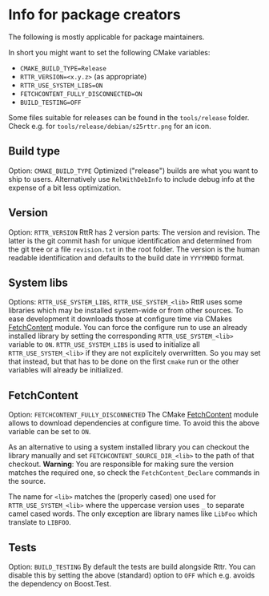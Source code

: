# Info for package creators

The following is mostly applicable for package maintainers.

In short you might want to set the following CMake variables:

- `CMAKE_BUILD_TYPE=Release`
- `RTTR_VERSION=<x.y.z>` (as appropriate)
- `RTTR_USE_SYSTEM_LIBS=ON`
- `FETCHCONTENT_FULLY_DISCONNECTED=ON`
- `BUILD_TESTING=OFF`

Some files suitable for releases can be found in the `tools/release` folder.
Check e.g. for `tools/release/debian/s25rttr.png` for an icon.

## Build type

Option: `CMAKE_BUILD_TYPE`
Optimized ("release") builds are what you want to ship to users.
Alternatively use `RelWithDebInfo` to include debug info at the expense of a bit less optimization.

## Version

Option: `RTTR_VERSION`
RttR has 2 version parts: The version and revision.
The latter is the git commit hash for unique identification and determined from the git tree or a file `revision.txt` in the root folder.
The version is the human readable identification and defaults to the build date in `YYYYMMDD` format.

## System libs

Options: `RTTR_USE_SYSTEM_LIBS`, `RTTR_USE_SYSTEM_<lib>`
RttR uses some libraries which may be installed system-wide or from other sources.
To ease development it downloads those at configure time via CMakes [FetchContent](https://cmake.org/cmake/help/v3.14/module/FetchContent.html) module.
You can force the configure run to use an already installed library by setting the corresponding `RTTR_USE_SYSTEM_<lib>` variable to `ON`.
`RTTR_USE_SYSTEM_LIBS` is used to initialize all `RTTR_USE_SYSTEM_<lib>` if they are not explicitely overwritten.
So you may set that instead, but that has to be done on the first `cmake` run or the other variables will already be initialized.

## FetchContent

Option: `FETCHCONTENT_FULLY_DISCONNECTED`
The CMake [FetchContent](https://cmake.org/cmake/help/v3.14/module/FetchContent.html) module allows to download dependencies at configure time.
To avoid this the above variable can be set to `ON`.

As an alternative to using a system installed library you can checkout the library manually and set `FETCHCONTENT_SOURCE_DIR_<lib>` to the path of that checkout.
**Warning**: You are responsible for making sure the version matches the required one, so check the `FetchContent_Declare` commands in the source.

The name for `<lib>` matches the (properly cased) one used for `RTTR_USE_SYSTEM_<lib>` where the uppercase version uses `_` to separate camel cased words.
The only exception are library names like `LibFoo` which translate to `LIBFOO`.

## Tests

Option: `BUILD_TESTING`
By default the tests are build alongside Rttr.
You can disable this by setting the above (standard) option to `OFF` which e.g. avoids the dependency on Boost.Test.
